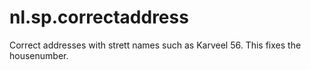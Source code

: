 # nl.sp.correctaddress
Correct addresses with strett names such as Karveel 56. This fixes the housenumber.
